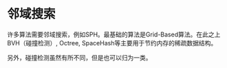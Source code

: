 # 邻域搜索

许多算法需要邻域搜索，例如SPH。最基础的算法是Grid-Based算法。在此之上BVH（碰撞检测）, Octree, SpaceHash等主要用于节约内存的稀疏数据结构。

另外，碰撞检测虽然有所不同，但是也可以归为一类。